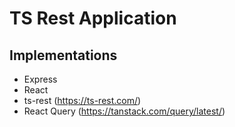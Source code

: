# TS Rest Application

## Implementations

- Express
- React
- ts-rest (<https://ts-rest.com/>)
- React Query (<https://tanstack.com/query/latest/>)
